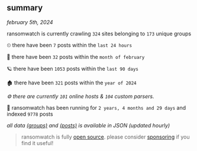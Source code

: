 
## summary
_february 5th, 2024_

ransomwatch is currently crawling `324` sites belonging to `173` unique groups

⏲ there have been `7` posts within the `last 24 hours`

🦈 there have been `32` posts within the `month of february`

🪐 there have been `1053` posts within the `last 90 days`

🏚 there have been `321` posts within the `year of 2024`

_⚙️ there are currently `101` online hosts & `104` custom parsers._

🦕 ransomwatch has been running for `2 years, 4 months and 29 days` and indexed `9778` posts

_all data  [(groups)](http://ransomwhat.telemetry.ltd/groups) and [(posts)](http://ransomwhat.telemetry.ltd/posts) is available in JSON (updated hourly)_

> ransomwatch is fully [open source](https://github.com/joshhighet/ransomwatch#ransomwatch--). please consider [sponsoring](https://github.com/sponsors/joshhighet) if you find it useful!
